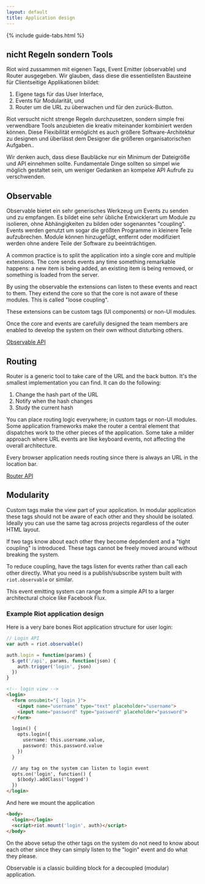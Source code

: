 ```yaml
---
layout: default
title: Application design
---
```


{% include guide-tabs.html %}

## nicht Regeln sondern Tools

Riot wird zussammen mit eigenen Tags, Event Emitter (observable) und Router ausgegeben. Wir glauben, dass diese die essentiellsten Bausteine für Clientseitige Applikationen bildet:

1. Eigene tags für das User Interface,
2. Events für Modularität, und
3. Router um die URL zu überwachen und für den zurück-Button.

Riot versucht nicht strenge Regeln durchzusetzen, sondern simple frei verwendbare Tools anzubieten die kreativ miteinander kombiniert werden können. Diese Flexibilität ermöglicht es auch größere Software-Architektur zu designen und überlässt dem Designer die größeren organisatorischen Aufgaben..

Wir denken auch, dass diese Baubläcke nur ein Minimum der Dateigröße und API einnehmen sollte. Fundamentale Dinge sollten so simpel wie möglich gestaltet sein, um weniger Gedanken an kompelxe API Aufrufe zu verschwenden.


## Observable

Observable bietet ein sehr generisches Werkzeug um Events zu senden und zu empfangen. Es bildet eine sehr übliche Entwicklerart um Module zu isolieren, ohne Abhängigkeiten zu bilden oder sogenanntes "coupling". Events werden genutzt um sogar die größten Programme in kleinere Teile aufzubrechen. Module können hinzugefügt, entfernt oder modifiziert werden ohne andere Teile der Software zu beeinträchtigen.

A common practice is to split the application into a single core and multiple extensions. The core sends events any time something remarkable happens: a new item is being added, an existing item is being removed, or something is loaded from the server.

By using the observable the extensions can listen to these events and react to them. They extend the core so that the core is not aware of these modules. This is called "loose coupling".

These extensions can be custom tags (UI components) or non-UI modules.

Once the core and events are carefully designed the team members are enabled to develop the system on their own without disturbing others.

[Observable API](/api/observable/)


## Routing

Router is a generic tool to take care of the URL and the back button. It's the smallest implementation you can find. It can do the following:

1. Change the hash part of the URL
2. Notify when the hash changes
3. Study the current hash

You can place routing logic everywhere; in custom tags or non-UI modules. Some application frameworks make the router a central element that dispatches work to the other pieces of the application. Some take a milder approach where URL events are like keyboard events, not affecting the overall architecture.

Every browser application needs routing since there is always an URL in the location bar.

[Router API](/api/route/)


## Modularity

Custom tags make the view part of your application. In modular application these tags should not be aware of each other and they should be isolated. Ideally you can use the same tag across projects regardless of the outer HTML layout.

If two tags know about each other they become depdendent and a "tight coupling" is introduced. These tags cannot be freely moved around without breaking the system.

To reduce coupling, have the tags listen for events rather than call each other directly. What you need is a publish/subscribe system built with `riot.observable` or similar.

This event emitting system can range from a simple API to a larger architectural choice like Facebook Flux.

### Example Riot application design

Here is a very bare bones Riot application structure for user login:

```js
// Login API
var auth = riot.observable()

auth.login = function(params) {
  $.get('/api', params, function(json) {
    auth.trigger('login', json)
  })
}
```
```html
<!-- login view -->
<login>
  <form onsubmit="{ login }">
    <input name="username" type="text" placeholder="username">
    <input name="password" type="password" placeholder="password">
  </form>

  login() {
    opts.login({
      username: this.username.value,
      password: this.password.value
    })
  }

  // any tag on the system can listen to login event
  opts.on('login', function() {
    $(body).addClass('logged')
  })
</login>
```

And here we mount the application

```html
<body>
  <login></login>
  <script>riot.mount('login', auth)</script>
</body>
```

On the above setup the other tags on the system do not need to know about each other since they can simply listen to the "login" event and do what they please.

Observable is a classic building block for a decoupled (modular) application.
